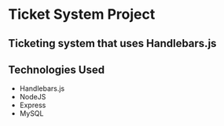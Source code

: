 # Ticket System Project

## Ticketing system that uses Handlebars.js

## Technologies Used

* Handlebars.js
* NodeJS
* Express
* MySQL